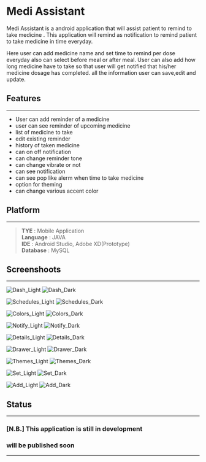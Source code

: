 # Medi Assistant

Medi Assistant is a android application that will assist patient to remind to take medicine .
This application will remind as notification  to remind patient to take medicine in time everyday.


Here user can add medicine name and set time to remind per dose everyday also can select before meal or after meal.
User can also add how long medicine have to take so that user will get notified that his/her medicine dosage has completed.
all the information user can save,edit and update.


## Features

---

* User can add reminder of a medicine
* user can see reminder of upcoming medicine
* list of medicine to take
* edit existing reminder
* history of taken medicine
* can on off notification
* can change reminder tone
* can change vibrate or not
* can see notification
* can see pop like alerm when time to take medicine
* option for theming
* can change various accent color

## Platform

---

> __TYE__ : Mobile Application <br>
__Language__ : JAVA <br>
__IDE__ : Android Studio, Adobe XD(Prototype) <br>
__Database__ : MySQL

## Screenshoots
 ---

![Dash_Light](https://i.ibb.co/RcfT9Ps/Dash-Light.png)
![Dash_Dark](https://i.ibb.co/6HpGD21/Dash-Dark.png)

![Schedules_Light](https://i.ibb.co/qr7XPRf/Schedules-Light.png)
![Schedules_Dark](https://i.ibb.co/C9TynVt/Schedules-Dark.png)

![Colors_Light](https://i.ibb.co/5xKqpxM/Colors-Light.png)
![Colors_Dark](https://i.ibb.co/y4tvTR4/Colors-Dark.png)

![Notify_Light](https://i.ibb.co/0rgZbCt/Notify-Light.png)
![Notify_Dark](https://i.ibb.co/yPW6DZs/Notify-Dark.png)

![Details_Light](https://i.ibb.co/XYV9YKm/Details-Light.png)
![Details_Dark](https://i.ibb.co/zscNwwR/Deatils-Dark.png)

![Drawer_Light](https://i.ibb.co/qs3pg9j/Drawer-Light.png)
![Drawer_Dark](https://i.ibb.co/5vBr9f1/Drawer-Dark.png)

![Themes_Light](https://i.ibb.co/cDKJTXw/Themes-Light.png)
![Themes_Dark](https://i.ibb.co/tBbcdW1/Themes-Dark.png)

![Set_Light](https://i.ibb.co/WnsQrS2/Set-Light.png)
![Set_Dark](https://i.ibb.co/jTGq9TY/Set-Dark.png)

![Add_Light](https://i.ibb.co/Vv2ftzx/Add-Light.png)
![Add_Dark](https://i.ibb.co/kBkbMbh/Add-Dark.png)

## Status
 ---

### __[N.B.]__ This application is still in development <br>
### will be published soon

---
